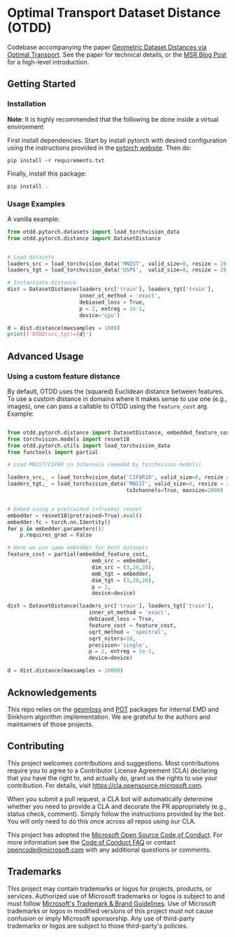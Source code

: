 # Optimal Transport Dataset Distance (OTDD)

Codebase accompanying the paper [Geometric Dataset Distances via Optimal Transport](https://papers.nips.cc/paper/2020/file/f52a7b2610fb4d3f74b4106fb80b233d-Paper.pdf). See the paper for technical details, or the [MSR Blog Post](https://www.microsoft.com/en-us/research/blog/measuring-dataset-similarity-using-optimal-transport/) for a high-level introduction.

## Getting Started

### Installation

**Note**: It is highly recommended that the following be done inside a virtual environment

First install dependencies. Start by install pytorch with desired configuration using the instructions provided in the [pytorch website](https://pytorch.org/get-started/locally/). Then do:
```
pip install -r requirements.txt
```
Finally, install this package:
```
pip install .
```

### Usage Examples

A vanilla example:

```python
from otdd.pytorch.datasets import load_torchvision_data
from otdd.pytorch.distance import DatasetDistance


# Load datasets
loaders_src = load_torchvision_data('MNIST', valid_size=0, resize = 28, maxsize=2000)[0]
loaders_tgt = load_torchvision_data('USPS',  valid_size=0, resize = 28, maxsize=2000)[0]

# Instantiate distance
dist = DatasetDistance(loaders_src['train'], loaders_tgt['train'],
                       inner_ot_method = 'exact',
                       debiased_loss = True,
                       p = 2, entreg = 1e-1,
                       device='cpu')

d = dist.distance(maxsamples = 1000)
print(f'OTDD(src,tgt)={d}')

```

## Advanced Usage

### Using a custom feature distance

By default, OTDD uses the (squared) Euclidean distance between features. To use a custom distance in domains where it makes sense to use one (e.g., images), one can pass a callable to OTDD using the `feature_cost` arg. Example:

```python

from otdd.pytorch.distance import DatasetDistance, embedded_feature_cost
from torchvision.models import resnet18
from otdd.pytorch.utils import load_torchvision_data
from functools import partial

# Load MNIST/CIFAR in 3channels (needed by torchvision models)

loaders_src,_ = load_torchvision_data('CIFAR10', valid_size=0, resize = 28, maxsize=2000)
loaders_tgt,_ = load_torchvision_data('MNIST', valid_size=0, resize = 28,
                                      to3channels=True, maxsize=2000)


# Embed using a pretrained (+frozen) resnet
embedder = resnet18(pretrained=True).eval()
embedder.fc = torch.nn.Identity()
for p in embedder.parameters():
    p.requires_grad = False

# Here we use same embedder for both datasets
feature_cost = partial(embedded_feature_cost,
                           emb_src = embedder,
                           dim_src = (3,28,28),
                           emb_tgt = embedder,
                           dim_tgt = (3,28,28),
                           p = 2,
                           device=device)

dist = DatasetDistance(loaders_src['train'], loaders_tgt['train'],
                          inner_ot_method = 'exact',
                          debiased_loss = True,
                          feature_cost = feature_cost,
                          sqrt_method = 'spectral',
                          sqrt_niters=10,
                          precision='single',                          
                          p = 2, entreg = 1e-1,
                          device=device)

d = dist.distance(maxsamples = 10000)

```

## Acknowledgements

This repo relies on the [geomloss](https://www.kernel-operations.io/geomloss/) and [POT](https://pythonot.github.io/) packages for internal EMD and Sinkhorn algorithm implementation. We are grateful to the authors and maintainers of those projects.

## Contributing

This project welcomes contributions and suggestions.  Most contributions require you to agree to a
Contributor License Agreement (CLA) declaring that you have the right to, and actually do, grant us
the rights to use your contribution. For details, visit https://cla.opensource.microsoft.com.

When you submit a pull request, a CLA bot will automatically determine whether you need to provide
a CLA and decorate the PR appropriately (e.g., status check, comment). Simply follow the instructions
provided by the bot. You will only need to do this once across all repos using our CLA.

This project has adopted the [Microsoft Open Source Code of Conduct](https://opensource.microsoft.com/codeofconduct/).
For more information see the [Code of Conduct FAQ](https://opensource.microsoft.com/codeofconduct/faq/) or
contact [opencode@microsoft.com](mailto:opencode@microsoft.com) with any additional questions or comments.

## Trademarks

This project may contain trademarks or logos for projects, products, or services. Authorized use of Microsoft
trademarks or logos is subject to and must follow
[Microsoft's Trademark & Brand Guidelines](https://www.microsoft.com/en-us/legal/intellectualproperty/trademarks/usage/general).
Use of Microsoft trademarks or logos in modified versions of this project must not cause confusion or imply Microsoft sponsorship.
Any use of third-party trademarks or logos are subject to those third-party's policies.
